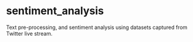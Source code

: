 # sentiment_analysis
Text pre-processing, and sentiment analysis using datasets captured from Twitter live stream.
